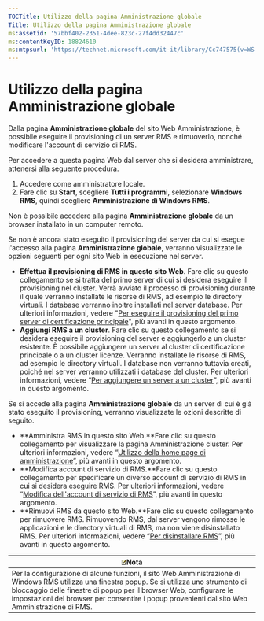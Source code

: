 ```yaml
---
TOCTitle: Utilizzo della pagina Amministrazione globale
Title: Utilizzo della pagina Amministrazione globale
ms:assetid: '57bbf402-2351-4dee-823c-27f4dd32447c'
ms:contentKeyID: 18824610
ms:mtpsurl: 'https://technet.microsoft.com/it-it/library/Cc747575(v=WS.10)'
---
```


Utilizzo della pagina Amministrazione globale
=============================================

Dalla pagina **Amministrazione globale** del sito Web Amministrazione, è possibile eseguire il provisioning di un server RMS e rimuoverlo, nonché modificare l'account di servizio di RMS.

Per accedere a questa pagina Web dal server che si desidera amministrare, attenersi alla seguente procedura.

1.  Accedere come amministratore locale.
2.  Fare clic su **Start**, scegliere **Tutti i programmi**, selezionare **Windows RMS**, quindi scegliere **Amministrazione di Windows RMS**.

Non è possibile accedere alla pagina **Amministrazione globale** da un browser installato in un computer remoto.

Se non è ancora stato eseguito il provisioning del server da cui si esegue l'accesso alla pagina **Amministrazione globale**, verranno visualizzate le opzioni seguenti per ogni sito Web in esecuzione nel server.

-   **Effettua il provisioning di RMS in questo sito Web**. Fare clic su questo collegamento se si tratta del primo server di cui si desidera eseguire il provisioning nel cluster. Verrà avviato il processo di provisioning durante il quale verranno installate le risorse di RMS, ad esempio le directory virtuali. I database verranno inoltre installati nel server database. Per ulteriori informazioni, vedere "[Per eseguire il provisioning del primo server di certificazione principale](https://technet.microsoft.com/debc42f3-74ff-4c99-b7a4-4921fccdabc2)", più avanti in questo argomento.
-   **Aggiungi RMS a un cluster**. Fare clic su questo collegamento se si desidera eseguire il provisioning del server e aggiungerlo a un cluster esistente. È possibile aggiungere un server al cluster di certificazione principale o a un cluster licenze. Verranno installate le risorse di RMS, ad esempio le directory virtuali. I database non verranno tuttavia creati, poiché nel server verranno utilizzati i database del cluster. Per ulteriori informazioni, vedere “[Per aggiungere un server a un cluster](https://technet.microsoft.com/db635238-5528-4bec-9cc6-8244e2b3d733)”, più avanti in questo argomento.

Se si accede alla pagina **Amministrazione globale** da un server di cui è già stato eseguito il provisioning, verranno visualizzate le ozioni descritte di seguito.

-   **Amministra RMS in questo sito Web.**Fare clic su questo collegamento per visualizzare la pagina Amministrazione cluster. Per ulteriori informazioni, vedere “[Utilizzo della home page di amministrazione](https://technet.microsoft.com/6c155977-bd0e-47d6-ac65-1746cddb505e)”, più avanti in questo argomento.
-   **Modifica account di servizio di RMS.**Fare clic su questo collegamento per specificare un diverso account di servizio di RMS in cui si desidera eseguire RMS. Per ulteriori informazioni, vedere “[Modifica dell'account di servizio di RMS](https://technet.microsoft.com/f257d66d-b823-41e4-bcb7-7c90eb295238)”, più avanti in questo argomento.
-   **Rimuovi RMS da questo sito Web.**Fare clic su questo collegamento per rimuovere RMS. Rimuovendo RMS, dal server vengono rimosse le applicazioni e le directory virtuali di RMS, ma non viene disinstallato RMS. Per ulteriori informazioni, vedere “[Per disinstallare RMS](https://technet.microsoft.com/885e3b4f-ea32-466f-9f7f-d8440b0f7c28)”, più avanti in questo argomento.

| ![](images/Cc747575.note(WS.10).gif)Nota                                                                                                                                                                                                                                                    |
|--------------------------------------------------------------------------------------------------------------------------------------------------------------------------------------------------------------------------------------------------------------------------------------------------------------------------|
| Per la configurazione di alcune funzioni, il sito Web Amministrazione di Windows RMS utilizza una finestra popup. Se si utilizza uno strumento di bloccaggio delle finestre di popup per il browser Web, configurare le impostazioni del browser per consentire i popup provenienti dal sito Web Amministrazione di RMS. |
